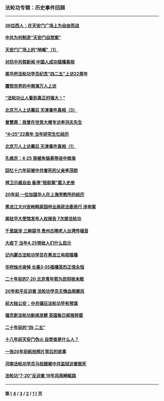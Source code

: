 ### 法轮功专辑：历史事件回顾
---
#### [36位西人：在天安门广场上为自由而战](../../pages/nf5793/n13390029.md?01090430) 
#### [中共为何制造“天安门自焚案”](../../pages/nf5793/n13183270.md?01090430) 
#### [天安门广场上的“呐喊”（1）](../../pages/nf5793/n13105277.md?01090430) 
#### [对抗中共假新闻 中国人成功插播真相](../../pages/nf5793/n12910618.md?01090430) 
#### [美华府法轮功学员纪念“四二五”上访22周年](../../pages/nf5793/n12904445.md?01090430) 
#### [震惊世界的中南海万人上访](../../pages/nf5793/n12903976.md?01090430) 
#### [“法轮功让人看到真正的强大！”](../../pages/nf5793/n12903195.md?01090430) 
#### [北京万人上访幕后 天津事件真相（3）](../../pages/nf5793/n12902807.md?01090430) 
#### [曾慧燕：我曾在世贸大楼专访李洪志先生](../../pages/nf5793/n12898729.md?01090430) 
#### [“4•25”22周年 当年研究生忆经历](../../pages/nf5793/n12894152.md?01090430) 
#### [北京万人上访幕后 天津事件真相（1）](../../pages/nf5793/n12885174.md?01090430) 
#### [孔维京：4·25 我被朱镕基带进中南海](../../pages/nf5793/n12864987.md?01090430) 
#### [回忆十六年前被中共害死的父亲李茂勋](../../pages/nf5793/n12880270.md?01090430) 
#### [捍卫示威自由 香港“阻街案”载入史册](../../pages/nf5793/n12811245.md?01090430) 
#### [20年前 一位加国华人在上海劳教所的经历](../../pages/nf5793/n12707932.md?01090430) 
#### [黑龙江大兴安岭韩家园林业局政法委恶行 涉命案](../../pages/nf5793/n12622815.md?01090430) 
#### [美驻华大使馆发布人权报告 7次提法轮功](../../pages/nf5793/n12520541.md?01090430) 
#### [千里跋涉 三麻袋书 贵州古稀老人台湾传福音](../../pages/nf5793/n12198750.md?01090430) 
#### [大疫下 当年4.25带给人们什么启示](../../pages/nf5793/n12058565.md?01090430) 
#### [记内蒙古法轮功学员在黑龙江电视插播](../../pages/nf5793/n11699194.md?01090430) 
#### [华府烛光夜悼 长春3·05插播英烈正信永恒](../../pages/nf5793/n11397432.md?01090430) 
#### [二十年前的7·20 北京青年郭为民彻夜未眠](../../pages/nf5793/n11354195.md?01090430) 
#### [20年和平反迫害 法轮功学员无惧血雨腥风](../../pages/nf5793/n11348279.md?01090430) 
#### [前大陆公安：中共镇压法轮功早有预谋](../../pages/nf5793/n11352168.md?01090430) 
#### [福克斯法轮功新闻发酵  英国每日邮报转载](../../pages/nf5793/n11285952.md?01090430) 
#### [二十年前的“四·二五”](../../pages/nf5793/n11207639.md?01090430) 
#### [十八年前天安门伪火 自焚者是什么人？](../../pages/nf5793/n10996556.md?01090430) 
#### [一张20年前航拍照片背后的故事](../../pages/nf5793/n10693797.md?01090430) 
#### [河南法轮功学员马桂娥被中共监狱迫害致死](../../pages/nf5793/n10684974.md?01090430) 
#### [法轮功“7‧20”反迫害 19年风雨崎岖路](../../pages/nf5793/n10570834.md?01090430) 

---
#### 第 [ [4](./4.md?01090430) / [3](./3.md?01090430) / [2](./2.md?01090430) / [1](./1.md?01090430) ] 页
